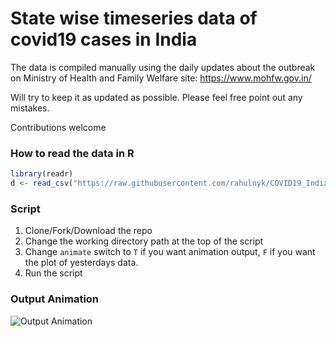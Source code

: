 # State wise timeseries data of covid19 cases in India

The data is compiled manually using the daily updates about the outbreak on Ministry of Health and Family Welfare site: https://www.mohfw.gov.in/

Will try to keep it as updated as possible. Please feel free point out any mistakes. 

Contributions welcome 

### How to read the data in R

``` R
library(readr)
d <- read_csv("https://raw.githubusercontent.com/rahulnyk/COVID19_IndiaData/master/covid_19_india.csv")
```
### Script
1. Clone/Fork/Download the repo
2. Change the working directory path at the top of the script
3. Change `animate` switch to `T` if you want animation output, `F` if you want the plot of yesterdays data.
4. Run the script

### Output Animation 

![Output Animation](https://github.com/rahulnyk/COVID19_IndiaData/blob/master/IndiaCovid192020-03-21_1.gif)